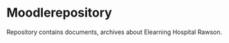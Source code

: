 Moodlerepository
================

Repository contains documents, archives about Elearning Hospital Rawson.
